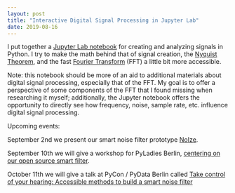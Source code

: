 ```yaml
---
layout: post
title: "Interactive Digital Signal Processing in Jupyter Lab"
date: 2019-08-16
---
```


I put together a <a href='https://notebooks.ai/a-n-rose/working-with-signals-c2032035'>Jupyter Lab notebook</a> for creating and analyzing signals in Python. I try to make the math behind that of signal creation, the <a href='https://whatis.techtarget.com/definition/Nyquist-Theorem'>Nyquist Theorem</a>, and the fast <a href='https://en.wikipedia.org/wiki/Fourier_transform'>Fourier Transform</a> (FFT) a little bit more accessible. 

Note: this notebook should be more of an aid to additional materials about digital signal processing, especially that of the FFT. My goal is to offer a perspective of some components of the FFT that I found missing when researching it myself; additionally, the Jupyter notebook offers the opportunity to directly see how frequency, noise, sample rate, etc. influence digital signal processing.

Upcoming events: 

September 2nd we present our smart noise filter prototype <a href='https://prototypefund.de/en/projects/round5/'>NoIze</a>. 

September 10th we will give a workshop for PyLadies Berlin, <a href='https://www.meetup.com/PyLadies-Berlin/events/263676106/'>centering on our open source smart filter</a>.

October 11th we will give a talk at PyCon / PyData Berlin called <a href='https://de.pycon.org/program/pydata-jzw9he-take-control-of-your-hearing-accessible-methods-to-build-a-smart-noise-filter-peggy-sylopp-aislyn-rose/'>Take control of your hearing: Accessible methods to build a smart noise filter</a>
